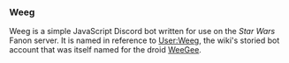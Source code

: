 ### Weeg ###

Weeg is a simple JavaScript Discord bot written for use on the _Star Wars_ Fanon server. It is named in reference to [User:Weeg](https://swfanon.fandom.com/wiki/User:Weeg), the wiki's storied bot account that was itself named for the droid [WeeGee](https://starwars.fandom.com/wiki/WeeGee).